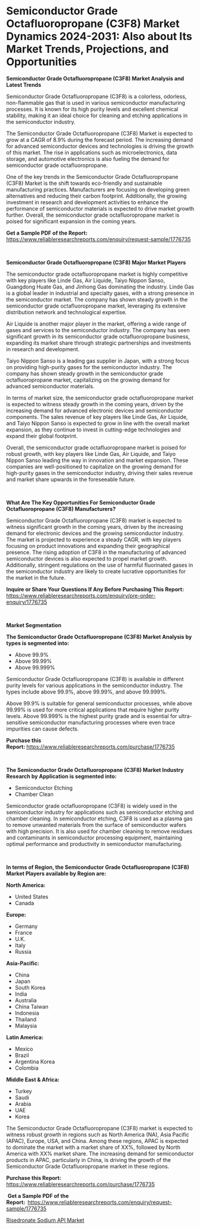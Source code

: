 <p><h1>Semiconductor Grade Octafluoropropane (C3F8) Market Dynamics 2024-2031: Also about Its Market Trends, Projections, and Opportunities</h1></p><p><strong>Semiconductor Grade Octafluoropropane (C3F8) Market Analysis and Latest Trends</strong></p>
<p><p>Semiconductor Grade Octafluoropropane (C3F8) is a colorless, odorless, non-flammable gas that is used in various semiconductor manufacturing processes. It is known for its high purity levels and excellent chemical stability, making it an ideal choice for cleaning and etching applications in the semiconductor industry.</p><p>The Semiconductor Grade Octafluoropropane (C3F8) Market is expected to grow at a CAGR of 8.9% during the forecast period. The increasing demand for advanced semiconductor devices and technologies is driving the growth of this market. The rise in applications such as microelectronics, data storage, and automotive electronics is also fueling the demand for semiconductor grade octafluoropropane.</p><p>One of the key trends in the Semiconductor Grade Octafluoropropane (C3F8) Market is the shift towards eco-friendly and sustainable manufacturing practices. Manufacturers are focusing on developing green alternatives and reducing their carbon footprint. Additionally, the growing investment in research and development activities to enhance the performance of semiconductor materials is expected to drive market growth further. Overall, the semiconductor grade octafluoropropane market is poised for significant expansion in the coming years.</p></p>
<p><strong>Get a Sample PDF of the Report:&nbsp;</strong> <a href="https://www.reliableresearchreports.com/enquiry/request-sample/1776735">https://www.reliableresearchreports.com/enquiry/request-sample/1776735</a></p>
<p>&nbsp;</p>
<p><strong>Semiconductor Grade Octafluoropropane (C3F8) Major Market Players</strong></p>
<p><p>The semiconductor grade octafluoropropane market is highly competitive with key players like Linde Gas, Air Liquide, Taiyo Nippon Sanso, Guangdong Huate Gas, and Jinhong Gas dominating the industry. Linde Gas is a global leader in industrial and specialty gases, with a strong presence in the semiconductor market. The company has shown steady growth in the semiconductor grade octafluoropropane market, leveraging its extensive distribution network and technological expertise.</p><p>Air Liquide is another major player in the market, offering a wide range of gases and services to the semiconductor industry. The company has seen significant growth in its semiconductor grade octafluoropropane business, expanding its market share through strategic partnerships and investments in research and development.</p><p>Taiyo Nippon Sanso is a leading gas supplier in Japan, with a strong focus on providing high-purity gases for the semiconductor industry. The company has shown steady growth in the semiconductor grade octafluoropropane market, capitalizing on the growing demand for advanced semiconductor materials.</p><p>In terms of market size, the semiconductor grade octafluoropropane market is expected to witness steady growth in the coming years, driven by the increasing demand for advanced electronic devices and semiconductor components. The sales revenue of key players like Linde Gas, Air Liquide, and Taiyo Nippon Sanso is expected to grow in line with the overall market expansion, as they continue to invest in cutting-edge technologies and expand their global footprint.</p><p>Overall, the semiconductor grade octafluoropropane market is poised for robust growth, with key players like Linde Gas, Air Liquide, and Taiyo Nippon Sanso leading the way in innovation and market expansion. These companies are well-positioned to capitalize on the growing demand for high-purity gases in the semiconductor industry, driving their sales revenue and market share upwards in the foreseeable future.</p></p>
<p>&nbsp;</p>
<p><strong>What Are The Key Opportunities For Semiconductor Grade Octafluoropropane (C3F8) Manufacturers?</strong></p>
<p><p>Semiconductor Grade Octafluoropropane (C3F8) market is expected to witness significant growth in the coming years, driven by the increasing demand for electronic devices and the growing semiconductor industry. The market is projected to experience a steady CAGR, with key players focusing on product innovations and expanding their geographical presence. The rising adoption of C3F8 in the manufacturing of advanced semiconductor devices is also expected to propel market growth. Additionally, stringent regulations on the use of harmful fluorinated gases in the semiconductor industry are likely to create lucrative opportunities for the market in the future.</p></p>
<p><strong>Inquire or Share Your Questions If Any Before Purchasing This Report:</strong> <a href="https://www.reliableresearchreports.com/enquiry/pre-order-enquiry/1776735">https://www.reliableresearchreports.com/enquiry/pre-order-enquiry/1776735</a></p>
<p>&nbsp;</p>
<p><strong>Market Segmentation</strong></p>
<p><strong>The Semiconductor Grade Octafluoropropane (C3F8) Market Analysis by types is segmented into:</strong></p>
<p><ul><li>Above 99.9%</li><li>Above 99.99%</li><li>Above 99.999%</li></ul></p>
<p><p>Semiconductor Grade Octafluoropropane (C3F8) is available in different purity levels for various applications in the semiconductor industry. The types include above 99.9%, above 99.99%, and above 99.999%. </p><p>Above 99.9% is suitable for general semiconductor processes, while above 99.99% is used for more critical applications that require higher purity levels. Above 99.999% is the highest purity grade and is essential for ultra-sensitive semiconductor manufacturing processes where even trace impurities can cause defects.</p></p>
<p><strong>Purchase this Report:&nbsp;</strong><a href="https://www.reliableresearchreports.com/purchase/1776735">https://www.reliableresearchreports.com/purchase/1776735</a></p>
<p>&nbsp;</p>
<p><strong>The Semiconductor Grade Octafluoropropane (C3F8) Market Industry Research by Application is segmented into:</strong></p>
<p><ul><li>Semiconductor Etching</li><li>Chamber Clean</li></ul></p>
<p><p>Semiconductor grade octafluoropropane (C3F8) is widely used in the semiconductor industry for applications such as semiconductor etching and chamber cleaning. In semiconductor etching, C3F8 is used as a plasma gas to remove unwanted materials from the surface of semiconductor wafers with high precision. It is also used for chamber cleaning to remove residues and contaminants in semiconductor processing equipment, maintaining optimal performance and productivity in semiconductor manufacturing.</p></p>
<p>&nbsp;</p>
<p><strong>In terms of Region, the Semiconductor Grade Octafluoropropane (C3F8) Market Players available by Region are:</strong></p>
<p>
    <p> <strong> North America: </strong>
        <ul>
            <li>United States</li>
            <li>Canada</li>
        </ul>
        </p> 
    <p> <strong> Europe: </strong>
        <ul>
            <li>Germany</li>
            <li>France</li>
            <li>U.K.</li>
            <li>Italy</li>
            <li>Russia</li>
        </ul>
        </p> 
    <p> <strong> Asia-Pacific: </strong>
        <ul>
            <li>China</li>
            <li>Japan</li>
            <li>South Korea</li>
            <li>India</li>
            <li>Australia</li>
            <li>China Taiwan</li>
            <li>Indonesia</li>
            <li>Thailand</li>
            <li>Malaysia</li>
        </ul>
        </p> 
    <p> <strong> Latin America: </strong>
        <ul>
            <li>Mexico</li>
            <li>Brazil</li>
            <li>Argentina Korea</li>
            <li>Colombia</li>
        </ul>
        </p> 
    <p> <strong> Middle East & Africa: </strong>
        <ul>
            <li>Turkey</li>
            <li>Saudi</li>
            <li>Arabia</li>
            <li>UAE</li>
            <li>Korea</li>
        </ul>
    </p>
    </p>
<p><p>The Semiconductor Grade Octafluoropropane (C3F8) market is expected to witness robust growth in regions such as North America (NA), Asia Pacific (APAC), Europe, USA, and China. Among these regions, APAC is expected to dominate the market with a market share of XX%, followed by North America with XX% market share. The increasing demand for semiconductor products in APAC, particularly in China, is driving the growth of the Semiconductor Grade Octafluoropropane market in these regions.</p></p>
<p><strong>Purchase this Report: </strong><a href="https://www.reliableresearchreports.com/purchase/1776735">https://www.reliableresearchreports.com/purchase/1776735</a></p>
<p>&nbsp;<strong>Get a Sample PDF of the Report:&nbsp;&nbsp;</strong><a href="https://www.reliableresearchreports.com/enquiry/request-sample/1776735">https://www.reliableresearchreports.com/enquiry/request-sample/1776735</a></p>
<p><strong></strong></p>
<p><p><a href="https://nifty-kite-d51.notion.site/Risedronate-Sodium-API-Market-Research-Report-Unlocks-Analysis-on-the-Market-Financial-Status-Marke-c80b8f4eba7c4cf8b096a69a0fd6b296">Risedronate Sodium API Market</a></p></p>
